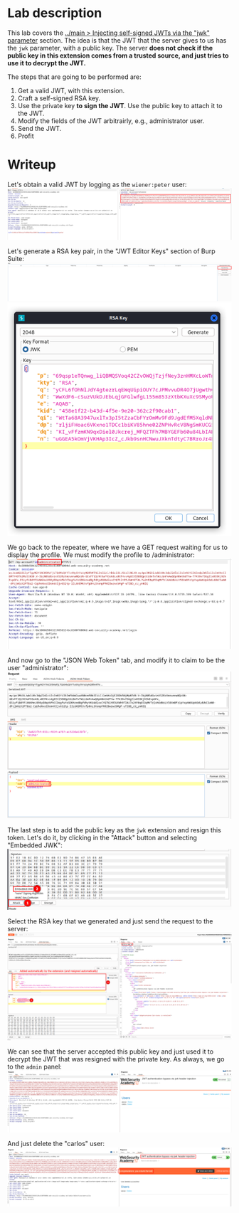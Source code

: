 # Lab description
This lab covers the [../main > Injecting self-signed JWTs via the "jwk" parameter](../jwts.md#Injecting%20self-signed%20JWTs%20via%20the%20"jwk"%20parameter) section.
The idea is that the JWT that the server gives to us has the `jwk` parameter, with a public key. The server **does not check if the public key in this extension comes from a trusted source, and just tries to use it to decrypt the JWT.**

The steps that are going to be performed are:
1. Get a valid JWT, with this extension.
2. Craft a self-signed RSA key.
3. Use the private key **to sign the JWT**. Use the public key to attach it to the JWT.
4. Modify the fields of the JWT arbitrairly, e.g., administrator user.
5. Send the JWT.
6. Profit

# Writeup
Let's obtain a valid JWT by logging as the `wiener:peter` user:
![](imgs/jwk_header_bypass.png)

Let's generate a RSA key pair, in the "JWT Editor Keys" section of Burp Suite:
![](imgs/jwk_header_bypass-1.png)
![](imgs/jwk_header_bypass-2.png)

We go back to the repeater, where we have a GET request waiting for us to display the profile. We must modify the profile to /administrator:
![](imgs/jwk_header_bypass-3.png)

And now go to the "JSON Web Token" tab, and modify it to claim to be the user "administrator":
![](imgs/jwk_header_bypass-4.png)

The last step is to add the public key as the `jwk` extension and resign this token. Let's do it, by clicking in the "Attack" button and selecting "Embedded JWK":
![](imgs/jwk_header_bypass-5.png)

Select the RSA key that we generated and just send the request to the server:
![](imgs/jwk_header_bypass-6.png)

We can see that the server accepted this public key and just used it to decrypt the JWT that was resigned with the private key. As always, we go to the `admin` panel:
![](imgs/jwk_header_bypass-7.png)

And just delete the "carlos" user:
![](imgs/jwk_header_bypass-8.png)






